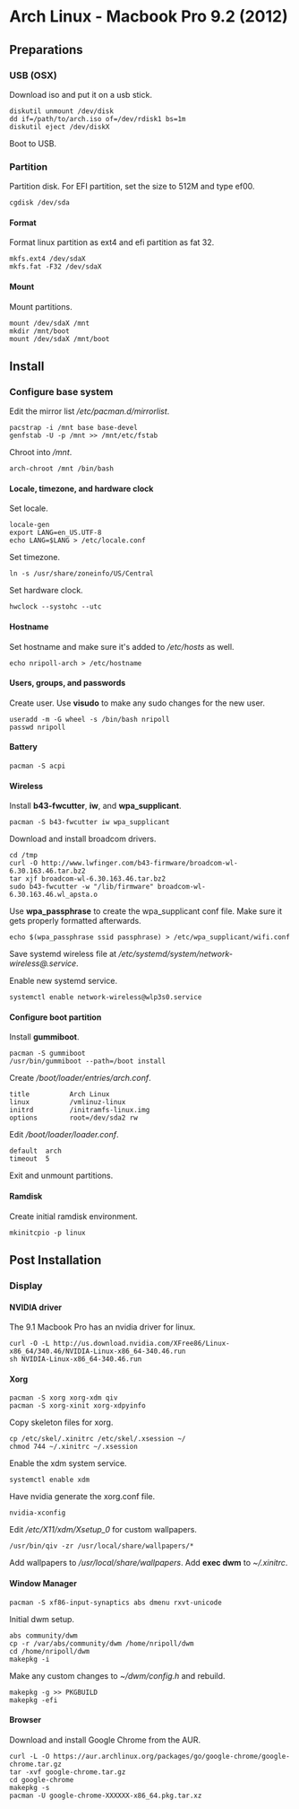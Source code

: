# Arch Linux - Macbook Pro 9.2 (2012)

## Preparations

### USB (OSX)

Download iso and put it on a usb stick.

    diskutil unmount /dev/disk
    dd if=/path/to/arch.iso of=/dev/rdisk1 bs=1m
    diskutil eject /dev/diskX

Boot to USB.

### Partition

Partition disk. For EFI partition, set the size to 512M and type ef00.

    cgdisk /dev/sda

#### Format

Format linux partition as ext4 and efi partition as fat 32.

    mkfs.ext4 /dev/sdaX
    mkfs.fat -F32 /dev/sdaX

#### Mount

Mount partitions.

    mount /dev/sdaX /mnt
    mkdir /mnt/boot
    mount /dev/sdaX /mnt/boot

## Install

### Configure base system

Edit the mirror list */etc/pacman.d/mirrorlist*.

    pacstrap -i /mnt base base-devel
    genfstab -U -p /mnt >> /mnt/etc/fstab

Chroot into */mnt*.

    arch-chroot /mnt /bin/bash

#### Locale, timezone, and hardware clock

Set locale.

    locale-gen
    export LANG=en_US.UTF-8
    echo LANG=$LANG > /etc/locale.conf

Set timezone.
    
    ln -s /usr/share/zoneinfo/US/Central

Set hardware clock.
    
    hwclock --systohc --utc
    
#### Hostname

Set hostname and make sure it's added to */etc/hosts* as well.

    echo nripoll-arch > /etc/hostname

#### Users, groups, and passwords

Create user. Use **visudo** to make any sudo changes for the new user.

    useradd -m -G wheel -s /bin/bash nripoll
    passwd nripoll


#### Battery

    pacman -S acpi

#### Wireless

Install **b43-fwcutter**, **iw**, and **wpa_supplicant**. 

    pacman -S b43-fwcutter iw wpa_supplicant

Download and install broadcom drivers.

    cd /tmp
    curl -O http://www.lwfinger.com/b43-firmware/broadcom-wl-6.30.163.46.tar.bz2
    tar xjf broadcom-wl-6.30.163.46.tar.bz2
    sudo b43-fwcutter -w "/lib/firmware" broadcom-wl-6.30.163.46.wl_apsta.o

Use **wpa_passphrase** to create the wpa_supplicant conf file.
Make sure it gets properly formatted afterwards.

    echo $(wpa_passphrase ssid passphrase) > /etc/wpa_supplicant/wifi.conf

Save systemd wireless file at */etc/systemd/system/network-wireless@.service*.

Enable new systemd service.

    systemctl enable network-wireless@wlp3s0.service

#### Configure boot partition

Install **gummiboot**.

    pacman -S gummiboot 
    /usr/bin/gummiboot --path=/boot install

Create */boot/loader/entries/arch.conf*.

    title          Arch Linux
    linux          /vmlinuz-linux
    initrd         /initramfs-linux.img
    options        root=/dev/sda2 rw

Edit */boot/loader/loader.conf*.

    default  arch
    timeout  5

Exit and unmount partitions.

#### Ramdisk

Create initial ramdisk environment.

    mkinitcpio -p linux

## Post Installation

### Display

#### NVIDIA driver

The 9.1 Macbook Pro has an nvidia driver for linux.

    curl -O -L http://us.download.nvidia.com/XFree86/Linux-x86_64/340.46/NVIDIA-Linux-x86_64-340.46.run
    sh NVIDIA-Linux-x86_64-340.46.run

#### Xorg

    pacman -S xorg xorg-xdm qiv
    pacman -S xorg-xinit xorg-xdpyinfo
	
Copy skeleton files for xorg. 

    cp /etc/skel/.xinitrc /etc/skel/.xsession ~/
    chmod 744 ~/.xinitrc ~/.xsession

Enable the xdm system service.

    systemctl enable xdm

Have nvidia generate the xorg.conf file.

    nvidia-xconfig

Edit */etc/X11/xdm/Xsetup_0* for custom wallpapers. 

    /usr/bin/qiv -zr /usr/local/share/wallpapers/*

Add wallpapers to */usr/local/share/wallpapers*.
Add **exec dwm** to *~/.xinitrc*.

#### Window Manager

    pacman -S xf86-input-synaptics abs dmenu rxvt-unicode 

Initial dwm setup. 

    abs community/dwm
    cp -r /var/abs/community/dwm /home/nripoll/dwm
    cd /home/nripoll/dwm
    makepkg -i

Make any custom changes to *~/dwm/config.h* and rebuild.

    makepkg -g >> PKGBUILD
    makepkg -efi

#### Browser

Download and install Google Chrome from the AUR.

    curl -L -O https://aur.archlinux.org/packages/go/google-chrome/google-chrome.tar.gz
    tar -xvf google-chrome.tar.gz
    cd google-chrome
    makepkg -s
    pacman -U google-chrome-XXXXXX-x86_64.pkg.tar.xz
